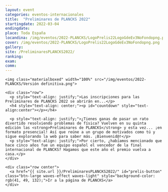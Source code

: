```yaml
---
layout: event
categories: eventos-internacionales
title:  "Preliminares de PLANCKS 2022"
startingdate: 2022-03-04
endingdate:
place: Toda España
locandina: /img/eventos/2022-PLANCKS/LogoPrelis22LogoGdeEv3NoFondopng.png
cover: /img/eventos/2022-PLANCKS/LogoPrelis22LogoGdeEv3NoFondopng.png
gallery:
site: /PreliminaresPLANCKS2022/
ranking:
exam:
comm:
---
```


<div class="container">
  <div class="section">

<!-- HEADER -->
    <img class="materialboxed" width="100%" src="/img/eventos/2022-PLANCKS/Versión definitiva.png">
    
<!-- COUNTDOWN -->
    <div class="row">  
      <p style="text-align: justify;">Las inscripciones para las Preliminares de PLANCKS 2022 se abrirán en...</p>
      <h4 style="text-align: center;"><p id="countdown" style="text-align:center"></p></h4>
      
<!-- INTRO -->
      <p style="text-align: justify;">¿Tienes ganas de pasar un rato divertido resolviendo problemas de física? Vuelven en su quinta edición las <strong>Preliminares de PLANCKS</strong> y esta vez... ¡en formato presencial! Así que reúne a un grupo de motivados como tú y sigue explorando la web para saber más. ¡Bienvenid@!</p>
      <p style="text-align: justify;">Por cierto, ¿habíamos mencionado que hace cinco años fue un equipo español el vencedor de la final internacional de PLANCKS? Hagamos que este año el premio vuelva a casa.</p>
    </div>
      
<!-- BUTTONS -->
    <div class="row center">
      <a href="{{ site.url }}/PreliminaresPLANCKS2022/" id="prelis-button" class="btn-large waves-effect waves-light" style="background-color: rgb(41, 49, 132);">Ir a la página de PLANCKS</a>
    </div>
  </div>
</div>      


<!-- TIMER SCRIPT -->
<script>
  // Set the date we're counting down to
  var countDownDate = new Date("Feb 1, 2022 00:00:01").getTime();

  // Update the count down every 1 second
  var x = setInterval(function() {

    // Get today's date and time
    var now = new Date().getTime();

    // Find the distance between now and the count down date
    var distance = countDownDate - now;

    // Time calculations for days, hours, minutes and seconds
    var days = Math.floor(distance / (1000 * 60 * 60 * 24));
    var hours = Math.floor((distance % (1000 * 60 * 60 * 24)) / (1000 * 60 * 60));
    var minutes = Math.floor((distance % (1000 * 60 * 60)) / (1000 * 60));
    var seconds = Math.floor((distance % (1000 * 60)) / 1000);

    // Output the result in an element with id="countdown"
    document.getElementById("countdown").innerHTML = days + "d " + hours + "h "
    + minutes + "m " + seconds + "s ";

    // If the count down is over, write some text
    if (distance < 0) {
      clearInterval(x);
      document.getElementById("countdown").innerHTML = "INSCRIPCIONES ABIERTAS";
    }
  }, 1000);
</script>
